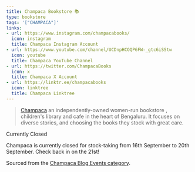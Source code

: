 ```yaml
---
title: Champaca Bookstore 📚
type: bookstore
tags: '["CHAMPACA"]'
links:
- url: https://www.instagram.com/champacabooks/
  icon: instagram
  title: Champaca Instagram Account
- url: https://www.youtube.com/channel/UCDnpHCOQP6FW-_gtc6iSStw
  icon: youtube
  title: Champaca YouTube Channel
- url: https://twitter.com/ChampacaBooks
  icon: x
  title: Champaca X Account
- url: https://linktr.ee/champacabooks
  icon: linktree
  title: Champaca Linktree
--- 
```

> [Champaca](https://champaca.in/) an independently-owned women-run bookstore
  , children's library and cafe in the heart of Bengaluru. It focuses on
    diverse stories, and choosing the books they stock with great care.

<div class="card info">
 <p>Currently Closed</p>
 <p>Champaca is currently closed for stock-taking from 16th September to 20th
  September. Check back in on the 21st!</p>
</div>

Sourced from the [Champaca Blog Events category](https://champaca.in/blogs/events).